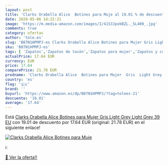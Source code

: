 ```yaml
---
layout: post
title: 'Clarks Orabella Alice  Botines para Muje al 19.01 % de descuento'
date: 2020-05-06 14:22:21
image: 'https://m.media-amazon.com/images/I/41S3JpokBZL._SL400_.jpg'
comments: true
category: ofertas
author: 'tole.es'
slug: 'B07N1HPMPJ-es Clarks Orabella Alice Botines para Mujer Gris Light Grey...'
sku: 'B07N1HPMPJ-es'
tags: [ 'Zapatos','Zapatos de tacón','Zapatos para mujer','Zapatos y complementos','botines', ]
actualPrice: 17.64 EUR
currency: EUR
price: 17.64
comparePrice: 21.78 EUR
prodname: 'Clarks Orabella Alice  Botines para Mujer  Gris  Light Grey Light Grey   39 EU'
country: 'es'
flag: '🇪🇸'
brand: ''
buyurl: 'https://www.amazon.es/dp/B07N1HPMPJ/?tag=tolees-21'
descuento: '19.01'
average: '17.64'
---
```


Está [Clarks Orabella Alice  Botines para Mujer  Gris  Light Grey Light Grey   39 EU](https://www.amazon.es/dp/B07N1HPMPJ/?tag=tolees-21) con 19.01 de descuento por 17.64 EUR (original: 21.78 EUR) en el siguiente enlace!

[![Clarks Orabella Alice  Botines para Muje](https://m.media-amazon.com/images/I/41S3JpokBZL._SL400_.jpg)](https://www.amazon.es/dp/B07N1HPMPJ/?tag=tolees-21)

ℹ️:


[🛒 Ver la oferta!!](https://www.amazon.es/dp/B07N1HPMPJ/?tag=tolees-21)
